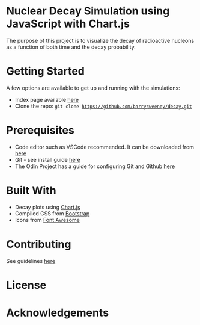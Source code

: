# Nuclear Decay Simulation using JavaScript with Chart.js 
The purpose of this project is to visualize the decay of radioactive nucleons as a function of both time and the decay probability. 
# Getting Started
A few options are available to get up and running with the simulations:
* Index page available [here](https://barrysweeney.github.io/decay/) 
* Clone the repo: <code>git clone https://github.com/barrysweeney/decay.git</code>
# Prerequisites
* Code editor such as VSCode recommended. It can be downloaded from [here](https://code.visualstudio.com/)
* Git - see install guide [here](https://git-scm.com/book/en/v2/Getting-Started-Installing-Git)
* The Odin Project has a guide for configuring Git and Github [here](https://www.theodinproject.com/courses/web-development-101/lessons/setting-up-git)
# Built With
* Decay plots using [Chart.js](https://www.chartjs.org/)
* Compiled CSS from [Bootstrap](https://getbootstrap.com/)
* Icons from [Font Awesome](https://fontawesome.com/)
# Contributing
See guidelines [here](https://github.com/barrysweeney/decay/blob/master/contributing.md)
# License
# Acknowledgements
